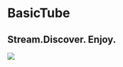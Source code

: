 BasicTube
============

Stream.Discover. Enjoy.
--------------------------
![](https://i.ibb.co/r2V9b4t/Blue-Gradient-Modern-Freelancer-You-Tube-Thumbnail.png)
